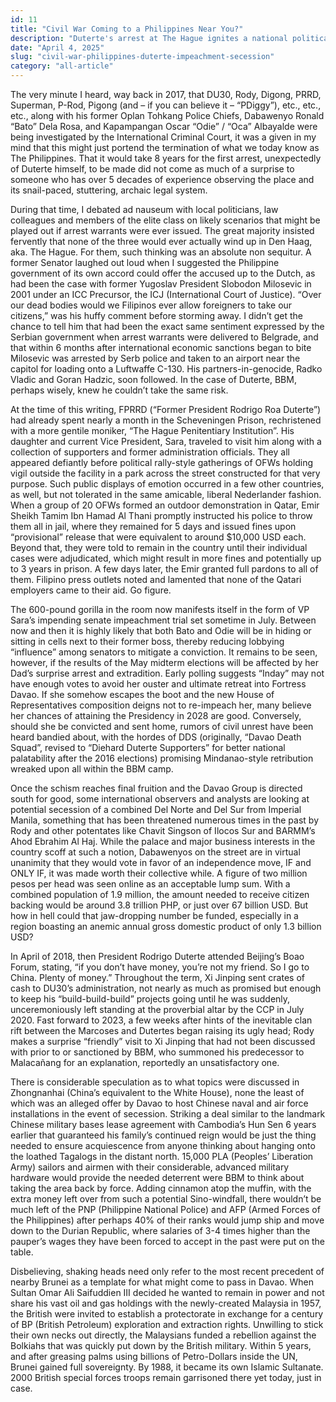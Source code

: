 ```yaml
---
id: 11
title: "Civil War Coming to a Philippines Near You?"
description: "Duterte's arrest at The Hague ignites a national political crisis, threatening Sara Duterte's career, stirring Mindanaoan secessionist talk, and courting China into the mix."
date: "April 4, 2025"
slug: "civil-war-philippines-duterte-impeachment-secession"
category: "all-article"
---
```


The very minute I heard, way back in 2017, that DU30, Rody, Digong, PRRD, Superman, P-Rod, Pigong (and – if you can believe it – “PDiggy”), etc., etc., etc., along with his former Oplan Tohkang Police Chiefs, Dabawenyo Ronald “Bato” Dela Rosa, and Kapampangan Oscar “Odie” / “Oca” Albayalde were being investigated by the International Criminal Court, it was a given in my mind that this might just portend the termination of what we today know as The Philippines. That it would take 8 years for the first arrest, unexpectedly of Duterte himself, to be made did not come as much of a surprise to someone who has over 5 decades of experience observing the place and its snail-paced, stuttering, archaic legal system.

During that time, I debated ad nauseum with local politicians, law colleagues and members of the elite class on likely scenarios that might be played out if arrest warrants were ever issued. The great majority insisted fervently that none of the three would ever actually wind up in Den Haag, aka. The Hague. For them, such thinking was an absolute non sequitur. A former Senator laughed out loud when I suggested the Philippine government of its own accord could offer the accused up to the Dutch, as had been the case with former Yugoslav President Slobodon Milosevic in 2001 under an ICC Precursor, the ICJ (International Court of Justice). “Over our dead bodies would we Filipinos ever allow foreigners to take our citizens,” was his huffy comment before storming away. I didn’t get the chance to tell him that had been the exact same sentiment expressed by the Serbian government when arrest warrants were delivered to Belgrade, and that within 6 months after international economic sanctions began to bite Milosevic was arrested by Serb police and taken to an airport near the capitol for loading onto a Luftwaffe C-130. His partners-in-genocide, Radko Vladic and Goran Hadzic, soon followed. In the case of Duterte, BBM, perhaps wisely, knew he couldn’t take the same risk.

At the time of this writing, FPRRD (“Former President Rodrigo Roa Duterte”) had already spent nearly a month in the Scheveningen Prison, rechristened with a more gentile moniker, “The Hague Penitentiary Institution”. His daughter and current Vice President, Sara, traveled to visit him along with a collection of supporters and former administration officials. They all appeared defiantly before political rally-style gatherings of OFWs holding vigil outside the facility in a park across the street constructed for that very purpose. Such public displays of emotion occurred in a few other countries, as well, but not tolerated in the same amicable, liberal Nederlander fashion. When a group of 20 OFWs formed an outdoor demonstration in Qatar, Emir Sheikh Tamim Ibn Hamad Al Thani promptly instructed his police to throw them all in jail, where they remained for 5 days and issued fines upon “provisional” release that were equivalent to around $10,000 USD each. Beyond that, they were told to remain in the country until their individual cases were adjudicated, which might result in more fines and potentially up to 3 years in prison. A few days later, the Emir granted full pardons to all of them. Filipino press outlets noted and lamented that none of the Qatari employers came to their aid. Go figure.

The 600-pound gorilla in the room now manifests itself in the form of VP Sara’s impending senate impeachment trial set sometime in July. Between now and then it is highly likely that both Bato and Odie will be in hiding or sitting in cells next to their former boss, thereby reducing lobbying “influence” among senators to mitigate a conviction. It remains to be seen, however, if the results of the May midterm elections will be affected by her Dad’s surprise arrest and extradition. Early polling suggests “Inday” may not have enough votes to avoid her ouster and ultimate retreat into Fortress Davao. If she somehow escapes the boot and the new House of Representatives composition deigns not to re-impeach her, many believe her chances of attaining the Presidency in 2028 are good. Conversely, should she be convicted and sent home, rumors of civil unrest have been heard bandied about, with the hordes of DDS (originally, “Davao Death Squad”, revised to “Diehard Duterte Supporters” for better national palatability after the 2016 elections) promising Mindanao-style retribution wreaked upon all within the BBM camp.

Once the schism reaches final fruition and the Davao Group is directed south for good, some international observers and analysts are looking at potential secession of a combined Del Norte and Del Sur from Imperial Manila, something that has been threatened numerous times in the past by Rody and other potentates like Chavit Singson of Ilocos Sur and BARMM’s Ahod Ebrahim Al Haj. While the palace and major business interests in the country scoff at such a notion, Dabawenyos on the street are in virtual unanimity that they would vote in favor of an independence move, IF and ONLY IF, it was made worth their collective while. A figure of two million pesos per head was seen online as an acceptable lump sum. With a combined population of 1.9 million, the amount needed to receive citizen backing would be around 3.8 trillion PHP, or just over 67 billion USD. But how in hell could that jaw-dropping number be funded, especially in a region boasting an anemic annual gross domestic product of only 1.3 billion USD?

In April of 2018, then President Rodrigo Duterte attended Beijing’s Boao Forum, stating, “if you don’t have money, you’re not my friend. So I go to China. Plenty of money.” Throughout the term, Xi Jinping sent crates of cash to DU30’s administration, not nearly as much as promised but enough to keep his “build-build-build” projects going until he was suddenly, unceremoniously left standing at the proverbial altar by the CCP in July 2020. Fast forward to 2023, a few weeks after hints of the inevitable clan rift between the Marcoses and Dutertes began raising its ugly head; Rody makes a surprise “friendly” visit to Xi Jinping that had not been discussed with prior to or sanctioned by BBM, who summoned his predecessor to Malacañang for an explanation, reportedly an unsatisfactory one.

There is considerable speculation as to what topics were discussed in Zhongnanhai (China’s equivalent to the White House), none the least of which was an alleged offer by Davao to host Chinese naval and air force installations in the event of secession. Striking a deal similar to the landmark Chinese military bases lease agreement with Cambodia’s Hun Sen 6 years earlier that guaranteed his family’s continued reign would be just the thing needed to ensure acquiescence from anyone thinking about hanging onto the loathed Tagalogs in the distant north. 15,000 PLA (Peoples’ Liberation Army) sailors and airmen with their considerable, advanced military hardware would provide the needed deterrent were BBM to think about taking the area back by force. Adding cinnamon atop the muffin, with the extra money left over from such a potential Sino-windfall, there wouldn’t be much left of the PNP (Philippine National Police) and AFP (Armed Forces of the Philippines) after perhaps 40% of their ranks would jump ship and move down to the Durian Republic, where salaries of 3-4 times higher than the pauper’s wages they have been forced to accept in the past were put on the table.

Disbelieving, shaking heads need only refer to the most recent precedent of nearby Brunei as a template for what might come to pass in Davao. When Sultan Omar Ali Saifuddien III decided he wanted to remain in power and not share his vast oil and gas holdings with the newly-created Malaysia in 1957, the British were invited to establish a protectorate in exchange for a century of BP (British Petroleum) exploration and extraction rights. Unwilling to stick their own necks out directly, the Malaysians funded a rebellion against the Bolkiahs that was quickly put down by the British military. Within 5 years, and after greasing palms using billions of Petro-Dollars inside the UN, Brunei gained full sovereignty. By 1988, it became its own Islamic Sultanate. 2000 British special forces troops remain garrisoned there yet today, just in case.
